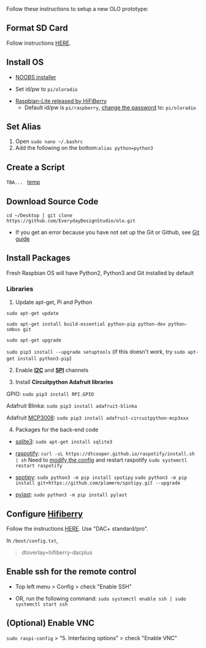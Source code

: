 Follow these instructions to setup a new OLO prototype:

## Format SD Card
Follow instructions [HERE](https://www.raspberrypi.org/documentation/installation/sdxc_formatting.md).


## Install OS
- [NOOBS installer](https://www.raspberrypi.org/downloads/noobs/)
 * Set id/pw to `pi/oloradio`

- [Raspbian-Lite released by HiFiBerry](https://www.hifiberry.com/build/download/)
	* Default id/pw is `pi/raspberry`, [change the password](https://vicpimakers.ca/tutorials/raspbian/change-the-raspbian-root-password/) to: `pi/oloradio`

## Set Alias

1. Open `sudo nano ~/.bashrc`
2. Add the following on the bottom:```alias python=python3```


## Create a Script
```TBA... ```
[temp](https://howchoo.com/g/mwnlytk3zmm/how-to-add-a-power-button-to-your-raspberry-pi)

## Download Source Code
`cd ~/Desktop | git clone https://github.com/EverydayDesignStudio/olo.git`

* If you get an error because you have not set up the Git or Github, see [Git guide](https://everydaydesignstudio.github.io/guides/git-github.html)

## Install Packages
Fresh Raspbian OS will have Python2, Python3 and Git installed by default

### Libraries

1. Update apt-get, Pi and Python

 `sudo apt-get update`

 `sudo apt-get install build-essential python-pip python-dev python-smbus git`

 `sudo apt-get upgrade`

 `sudo pip3 install --upgrade setuptools`
 (if this doesn't work, try `sudo apt-get install python3-pip`)

2. Enable **[I2C](https://learn.adafruit.com/adafruits-raspberry-pi-lesson-4-gpio-setup/configuring-i2c)** and **[SPI](https://learn.adafruit.com/adafruits-raspberry-pi-lesson-4-gpio-setup/configuring-spi)** channels

3. Install **Circuitpython Adafruit libraries**

 GPIO: `sudo pip3 install RPI.GPIO`

 Adafruit Blinka: `sudo pip3 install adafruit-blinka`

 Adafruit [MCP3008](https://learn.adafruit.com/mcp3008-spi-adc/python-circuitpython): `sudo pip3 install adafruit-circuitpython-mcp3xxx`

4. Packages for the back-end code

 * [sqlite3](https://www.tutorialspoint.com/sqlite/sqlite_installation.htm):
`sudo apt-get install sqlite3`

 * [raspotify](https://github.com/dtcooper/raspotify): `curl -sL https://dtcooper.github.io/raspotify/install.sh | sh`
 Need to [modify the config]((https://github.com/dtcooper/raspotify#Configuration)) and restart raspotify
						`sudo systemctl restart raspotify`

 * [spotipy](https://github.com/plamere/spotipy):
 `sudo python3 -m pip install spotipy`
`sudo python3 -m pip install git+https://github.com/plamere/spotipy.git --upgrade`

 * [pylast](https://github.com/pylast/pylast):
  `sudo python3 -m pip install pylast`

## Configure [Hifiberry](https://www.hifiberry.com/)
Follow the instructions [HERE](https://www.hifiberry.com/build/documentation/configuring-linux-3-18-x/).
Use "DAC+ standard/pro".

In `/boot/config.txt`,
> dtoverlay=hifiberry-dacplus

## Enable ssh for the remote control
- Top left menu > Config > check "Enable SSH"

- OR, run the following command:
 `sudo systemctl enable ssh | sudo systemctl start ssh`


## (Optional) Enable VNC
`sudo raspi-config` > "5. Interfacing options" > check "Enable VNC"
